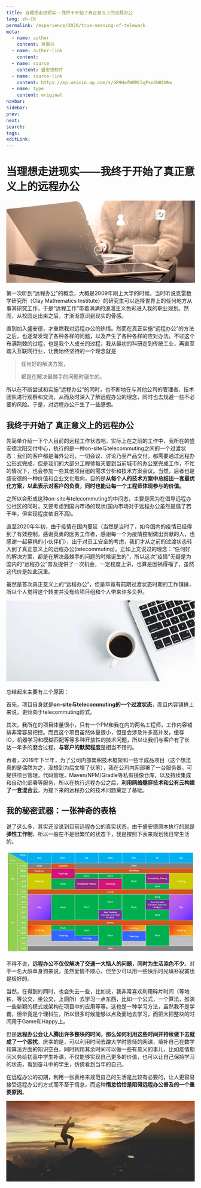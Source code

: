 ```yaml
---
title: 当理想走进现实——我终于开始了真正意义上的远程办公
lang: zh-CN
permalink: /experience/2020/true-meaning-of-telework
meta:
  - name: author
    content: 肖振兴
  - name: author-link
    content: 
  - name: source
    content: 盛安德软件
  - name: source-link
    content: https://mp.weixin.qq.com/s/GR9HwfWRMCSgPso6W8CWNw
  - name: type
    content: original
navbar:
sidebar:
prev:
next:
search:
tags:
editLink:
---
```

# 当理想走进现实——我终于开始了真正意义上的远程办公

<copyright :meta="$frontmatter.meta" />

![](./tc.01.04.006/1.jpg)

第一次听到“远程办公”的概念，大概是2009年刚上大学的时候。当时听说克雷数学研究所（Clay Mathematics Institute）的研究生可以选择世界上的任何地方从事其研究工作，于是“远程工作”带着满满的浪漫主义色彩进入我的职业规划。然而，从校园走出来之后，才渐渐意识到现实的骨感。

直到加入盛安德，才重燃我对远程办公的热情。然而在真正实施“远程办公”的方法之后，也逐渐发现了各种各样的问题，以及产生了各种各样的应对办法。不过这个布满荆棘的过程，也是我个人成长的过程，我从最初的科研走到传统工业，再直至踏入互联网行业，让我始终坚持的一个理念就是

> 任何好的解决方案，
>
> 都是在解决最棘手的问题时诞生的。

所以在不断尝试和实施“远程办公”的同时，也不断地在与其他公司的管理者、技术团队进行观察和交流，从而及时深入了解远程办公的理念，同时也去规避一些不必要的风险。于是，对远程办公产生了一些感想。

## 我终于开始了 真正意义上的远程办公

先简单介绍一下个人目前的远程工作状态吧。实际上在之前的工作中，我所在的盛安德沈阳交付中心，执行的是一种on-site与telecommuting之间的一个过渡状态：我们的客户都是海外公司，一切会议、讨论乃至产品交付，都需要通过远程办公形式完成，但是我们的大部分工程师每天要到当前城市的办公室完成工作，不忙的情况下，也会参加一些其他项目组的需求分析和技术方案会议。当然，后者也是盛安德的一种价值和企业文化取向，目的是**从每个人的技术方案中总结出一套最优化方案，以此表示对客户的负责，同时也能让每一个工程师体现参与的价值。**

之所以会形成这种on-site与telecommuting的中间态，主要是因为在倡导远程办公社区的同时，又要考虑到国内市场的现状(国内市场对于远程办公虽然提倡了若干年，但实现程度依旧不高)。

直至2020年年初，由于疫情在国内蔓延（当然是当时了，如今国内的疫情已经得到了有效控制，感谢英勇的医务工作者，感谢每一个为疫情控制做出贡献的人，也感谢一起募捐的小伙伴们），出于对员工安全的考虑，我们才从之前的过渡状态转入到了真正意义上的远程办公(telecommuting)。正如上文说过的理念：“任何好的解决方案，都是在解决最棘手的问题的时候诞生的”，所以这次“疫情”无疑是为国内的“远程办公”普及提供了一次机会，一定程度上讲，也算是因祸得福了，虽然这代价是如此沉重。

虽然是首次真正意义上的“远程办公”，但是毕竟有前期过渡状态时期的工作铺排，所以个人觉得这个转变并没有给项目组和个人带来许多负担。

![](./tc.01.04.006/2.jpg)

总结起来主要有三个原因：

首先，项目自身就是**on-site与telecommuting的一个过渡状态**，而且内容铺排上来说，更倾向于telecommuting形式。

其次，我所在的项目体量很小，只有一个PM和我在内的两名工程师，工作内容铺排非常容易把控。而且这个项目虽然体量很小，但是会涉及许多高并发，缓存IO，机器学习和模糊匹配等等多种开放性的技术问题，所以让我们与客户有了长达一年多的磨合过程，**与客户的默契程度**是相当不错的。

再者，2019年下半年，为了公司内部累积技术框架和一些半成品项目（这个想法真的是偶然为之，没想到为后文埋了伏笔），我在公司内网部署了一台服务器，可提供项目管理，代码管理，Maven/NPM/Gradle等私有镜像仓库，以及持续集成和自动化部署等服务，所以在执行远程办公之后，**利用网络隧穿技术和公有云构建了一套混合云**，为接下来的远程办公的技术问题奠定了基础。

## 我的秘密武器：一张神奇的表格

说了这么多，其实还没说到目前远程办公的真实状态，由于盛安德原本执行的就是**弹性工作制**，所以一般在不是很繁忙的状态下，我是按照下表来规划我日常生活的。

![](./tc.01.04.006/3.png)

不得不说，**远程办公不仅仅解决了交通一大恼人的问题，同时为生活添色不少**。对于一名大龄单身狗来说，虽然爱情不顺心，但至少可以用一些快乐时光填补寂寞也是极好的。

当然，在得到的同时，也会失去一些，比如说，我非常喜欢利用碎片时间（等地铁，等公交，坐公交，上厕所）去学习一点东西，比如一个公式，一个算法，推演一些新颖的模式或架构在项目中的应用等等。这也是一种学习方法，虽然我不是学霸，但毕竟是个理科生，所以很多时候能够以点及面地去学习，而把大把整块的时间用于Game和Happy上。

但是**远程办公会让人腾出许多整块的时间，那么如何利用这些时间并持续做下去就成了一个困扰**。庆幸的是，可以利用时间去蹭大学时恩师的网课，填补自己在数学和算法方面的知识空白。同时利用其余时间可以做一些有意义的事儿，比如疫情期间义务给初高中学生补课，不仅能够实现自己更多的价值，也可以让自己保持学习的状态，看到奋斗中的学生，仿佛看到当年的自己。

在远程办公的初期，利用一张表格来规范自己的生活是比较有必要的，让人更容易接受远程办公的方式而不至于惰怠，而这种**惰怠恰恰是阻碍远程办公普及的一个重要原因**。

![](./tc.01.04.006/4.jpg)